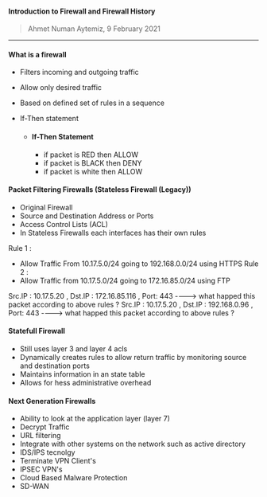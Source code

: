 #### Introduction to Firewall and Firewall History

> Ahmet Numan Aytemiz, 9 February 2021

---

#### What is a firewall

- Filters incoming and outgoing traffic
- Allow only desired traffic
- Based on defined set of rules in a sequence
- If-Then statement

  - #### If-Then Statement

      - if packet is RED then ALLOW
      - if packet is BLACK then DENY
      - if packet is white then ALLOW  

#### Packet Filtering Firewalls (Stateless Firewall (Legacy))

- Original Firewall 
- Source and Destination Address or Ports
- Access Control Lists (ACL)
- In Stateless Firewalls each interfaces has their own rules

Rule 1 :
   - Allow Traffic From 10.17.5.0/24 going to 192.168.0.0/24 using HTTPS
Rule 2 : 
   - Allow Traffic from 10.17.5.0/24 going to 172.16.85.0/24 using FTP

Src.IP : 10.17.5.20 , Dst.IP : 172.16.85.116 , Port: 443 ----> what happed this packet according to above rules ?
Src.IP : 10.17.5.20 , Dst.IP : 192.168.0.96 , Port: 443 ----> what happed this packet according to above rules ?

#### Statefull Firewall 

- Still uses layer 3 and layer 4 acls
- Dynamically creates rules to allow return traffic by monitoring source and destination ports
- Maintains information in an state table
- Allows for hess administrative overhead

#### Next Generation Firewalls

- Ability to look at the application layer (layer 7)
- Decrypt Traffic
- URL filtering
- Integrate with other systems on the network such as active directory
- IDS/IPS tecnolgy
- Terminate VPN Client's
- IPSEC VPN's
- Cloud Based Malware Protection
- SD-WAN





